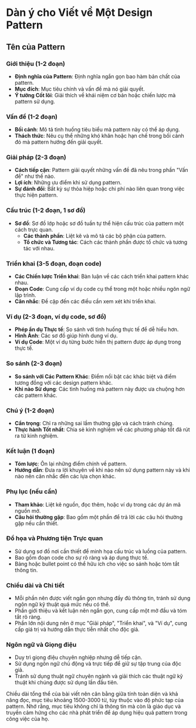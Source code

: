 # Dàn ý cho Viết về Một Design Pattern

## Tên của Pattern

### Giới thiệu (1-2 đoạn)
- **Định nghĩa của Pattern**: Định nghĩa ngắn gọn bao hàm bản chất của pattern.
- **Mục đích**: Mục tiêu chính và vấn đề mà nó giải quyết.
- **Ý tưởng Cốt lõi**: Giải thích về khái niệm cơ bản hoặc chiến lược mà pattern sử dụng.

### Vấn đề (1-2 đoạn)
- **Bối cảnh**: Mô tả tình huống tiêu biểu mà pattern này có thể áp dụng.
- **Thách thức**: Nêu cụ thể những khó khăn hoặc hạn chế trong bối cảnh đó mà pattern hướng đến giải quyết.

### Giải pháp (2-3 đoạn)
- **Cách tiếp cận**: Pattern giải quyết những vấn đề đã nêu trong phần "Vấn đề" như thế nào.
- **Lợi ích**: Những ưu điểm khi sử dụng pattern.
- **Sự đánh đổi**: Bất kỳ sự thỏa hiệp hoặc chi phí nào liên quan trong việc thực hiện pattern.

### Cấu trúc (1-2 đoạn, 1 sơ đồ)

- **Sơ đồ**: Sơ đồ lớp hoặc sơ đồ tuần tự thể hiện cấu trúc của pattern một cách trực quan.
    - **Các thành phần**: Liệt kê và mô tả các bộ phận của pattern.
    - **Tổ chức và Tương tác**: Cách các thành phần được tổ chức và tương tác với nhau.

### Triển khai (3-5 đoạn, đoạn code)
- **Các Chiến lược Triển khai**: Bàn luận về các cách triển khai pattern khác nhau.
- **Đoạn Code**: Cung cấp ví dụ code cụ thể trong một hoặc nhiều ngôn ngữ lập trình.
- **Cân nhắc**: Đề cập đến các điều cần xem xét khi triển khai.

### Ví dụ (2-3 đoạn, ví dụ code, sơ đồ)
- **Phép ẩn dụ Thực tế**: So sánh với tình huống thực tế để dễ hiểu hơn.
- **Hình Ảnh**: Các sơ đồ giúp hình dung ví dụ.
- **Ví dụ Code**: Một ví dụ từng bước hiển thị pattern được áp dụng trong thực tế.

### So sánh (2-3 đoạn)
- **So sánh với Các Pattern Khác**: Điểm nổi bật các khác biệt và điểm tương đồng với các design pattern khác.
- **Khi nào Sử dụng**: Các tình huống mà pattern này được ưa chuộng hơn các pattern khác.

### Chú ý (1-2 đoạn)
- **Cẩn trọng**: Chỉ ra những sai lầm thường gặp và cách tránh chúng.
- **Thực hành Tốt nhất**: Chia sẻ kinh nghiệm về các phương pháp tốt đã rút ra từ kinh nghiệm.

### Kết luận (1 đoạn)
- **Tóm lược**: Ôn lại những điểm chính về pattern.
- **Hướng dẫn**: Đưa ra lời khuyên về khi nào nên sử dụng pattern này và khi nào nên cân nhắc đến các lựa chọn khác.

### Phụ lục (nếu cần)
- **Tham khảo**: Liệt kê nguồn, đọc thêm, hoặc ví dụ trong các dự án mã nguồn mở.
- **Câu hỏi thường gặp**: Bao gồm một phần để trả lời các câu hỏi thường gặp nếu cần thiết.

### Đồ họa và Phương tiện Trực quan
- Sử dụng sơ đồ nơi cần thiết để minh họa cấu trúc và luồng của pattern.
- Bao gồm đoạn code cho sự rõ ràng và áp dụng thực tế.
- Bảng hoặc bullet point có thể hữu ích cho việc so sánh hoặc tóm tắt thông tin.

### Chiều dài và Chi tiết
- Mỗi phần nên được viết ngắn gọn nhưng đầy đủ thông tin, tránh sử dụng ngôn ngữ kỹ thuật quá mức nếu có thể.
- Phần giới thiệu và kết luận nên ngắn gọn, cung cấp một mở đầu và tóm tắt rõ ràng.
- Phần lớn nội dung nên ở mục "Giải pháp", "Triển khai", và "Ví dụ", cung cấp giá trị và hướng dẫn thực tiễn nhất cho độc giả.

### Ngôn ngữ và Giọng điệu
- Duy trì giọng điệu chuyên nghiệp nhưng dễ tiếp cận.
- Sử dụng ngôn ngữ chủ động và trực tiếp để giữ sự tập trung của độc giả.
- Tránh sử dụng thuật ngữ chuyên ngành và giải thích các thuật ngữ kỹ thuật khi chúng được sử dụng lần đầu tiên.

Chiều dài tổng thể của bài viết nên cân bằng giữa tính toàn diện và khả năng đọc, mục tiêu khoảng 1500-3000 từ, tùy thuộc vào độ phức tạp của pattern. Nhớ rằng, mục tiêu không chỉ là thông tin mà còn là giáo dục và truyền cảm hứng cho các nhà phát triển để áp dụng hiệu quả pattern trong công việc của họ.